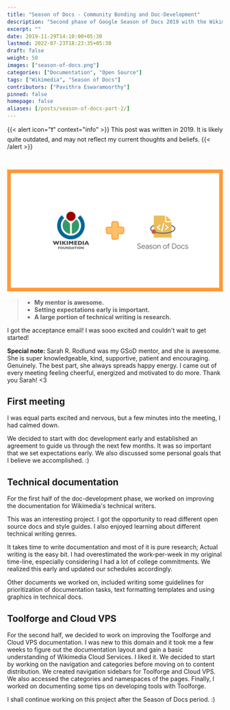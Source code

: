 ```yaml
---
title: "Season of Docs - Community Bonding and Doc-Development"
description: "Second phase of Google Season of Docs 2019 with the Wikimedia Foundation."
excerpt: ""
date: 2019-11-29T14:10:00+05:30
lastmod: 2022-07-23T18:23:35+05:30
draft: false
weight: 50
images: ["season-of-docs.png"]
categories: ["Documentation", "Open Source"]
tags: ["Wikimedia", "Season of Docs"]
contributors: ["Pavithra Eswaramoorthy"]
pinned: false
homepage: false
aliases: [/posts/season-of-docs-part-2/]
---
```


{{< alert icon="❗️" context="info" >}}
This post was written in 2019.
It is likely quite outdated, and may not reflect my current thoughts and beliefs.
{{< /alert >}}

<br>

<p><img src="season-of-docs.png" alt="Wikimedia foundation plus google season of docs"></p>

>- **My mentor is awesome.**
>- **Setting expectations early is important.**
>- **A large portion of technical writing is research.**

I got the acceptance email! I was sooo excited and couldn't wait to get started!

**Special note:** Sarah R. Rodlund was my GSoD mentor, and she is awesome. She is super knowledgeable, kind, supportive, patient and encouraging. Genuinely. The best part, she always spreads happy energy. I came out of every meeting feeling cheerful, energized and motivated to do more. Thank you Sarah! <3

## First meeting

I was equal parts excited and nervous, but a few minutes into the meeting, I had calmed down.

We decided to start with doc development early and established an agreement to guide us through the next few months. It was so important that we set expectations early. We also discussed some personal goals that I believe we accomplished. :)

## Technical documentation

For the first half of the doc-development phase, we worked on improving the documentation for Wikimedia's technical writers.

This was an interesting project. I got the opportunity to read different open source docs and style guides. I also enjoyed learning about different technical writing genres.

It takes time to write documentation and most of it is pure research; Actual writing is the easy bit. I had overestimated the work-per-week in my original time-line, especially considering I had a lot of college commitments. We realized this early and updated our schedules accordingly.

Other documents we worked on, included writing some guidelines for prioritization of documentation tasks, text formatting templates and using graphics in technical docs.

## Toolforge and Cloud VPS

For the second half, we decided to work on improving the Toolforge and Cloud VPS documentation. I was new to this domain and it took me a few weeks to figure out the documentation layout and gain a basic understanding of Wikimedia Cloud Services. I liked it. We decided to start by working on the navigation and categories before moving on to content distribution. We created navigation sidebars for Toolforge and Cloud VPS. We also accessed the categories and namespaces of the pages. Finally, I worked on documenting some tips on developing tools with Toolforge.

I shall continue working on this project after the Season of Docs period. :)
